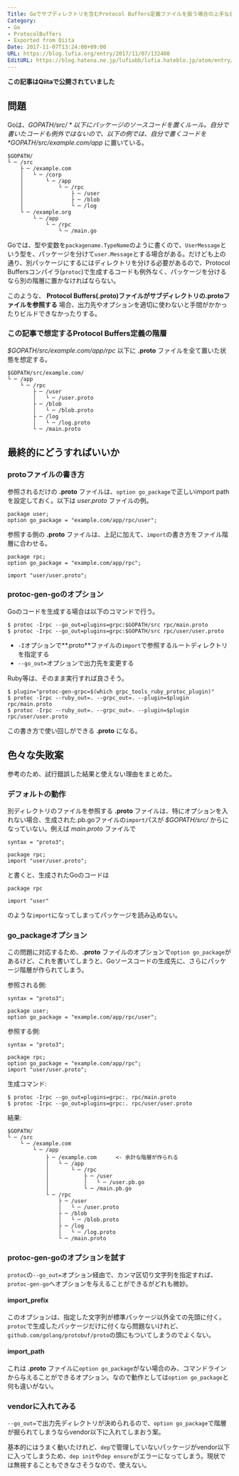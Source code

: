 ```yaml
---
Title: Goでサブディレクトリを含むProtocol Buffers定義ファイルを扱う場合の上手な書き方
Category:
- Go
- ProtocolBuffers
- Exported from Qiita
Date: 2017-11-07T13:24:00+09:00
URL: https://blog.lufia.org/entry/2017/11/07/132400
EditURL: https://blog.hatena.ne.jp/lufiabb/lufia.hateblo.jp/atom/entry/26006613541698811
---
```


**この記事はQiitaで公開されていました**

## 問題

Goは、*$GOPATH/src/* 以下にパッケージのソースコードを置くルール。自分で書いたコードも例外ではないので、以下の例では、自分で書くコードを *$GOPATH/src/example.com/app* に置いている。

```
$GOPATH/
└ ─ /src
    ├ ─ /example.com
    │   └ ─ /corp
    │       └ ─ /app
    │           └ ─ /rpc
    │               ├ ─ /user
    │               ├ ─ /blob
    │               └ ─ /log
    └ ─ /example.org
        └ ─ /app
            └ ─ /rpc
                └ ─ /main.go
```

Goでは、型や変数を`packagename.TypeName`のように書くので、`UserMessage`という型を、パッケージを分けて`user.Message`とする場合がある。だけども上の通り、別パッケージにするにはディレクトリを分ける必要があるので、Protocol Buffersコンパイラ(`protoc`)で生成するコードも例外なく、パッケージを分けるなら別の階層に置かなければならない。

このような、 **Protocol Buffers(.proto)ファイルがサブディレクトリの.protoファイルを参照する** 場合、出力先やオプションを適切に使わないと手間がかかったりビルドできなかったりする。

### この記事で想定するProtocol Buffers定義の階層

*$GOPATH/src/example.com/app/rpc* 以下に **.proto** ファイルを全て置いた状態を想定する。

```
$GOPATH/src/example.com/
└ ─ /app
    └ ─ /rpc
        ├ ─ /user
        │   └ ─ /user.proto
        ├ ─ /blob
        │   └ ─ /blob.proto
        ├ ─ /log
        │   └ ─ /log.proto
        └ ─ /main.proto
```

## 最終的にどうすればいいか

### protoファイルの書き方

参照されるだけの **.proto** ファイルは、`option go_package`で正しいimport pathを設定しておく。以下は *user.proto* ファイルの例。

```
package user;
option go_package = "example.com/app/rpc/user";
```

参照する側の **.proto** ファイルは、上記に加えて、`import`の書き方をファイル階層に合わせる。

```
package rpc;
option go_package = "example.com/app/rpc";

import "user/user.proto";
```

### protoc-gen-goのオプション

Goのコードを生成する場合は以下のコマンドで行う。

```
$ protoc -Irpc --go_out=plugins=grpc:$GOPATH/src rpc/main.proto
$ protoc -Irpc --go_out=plugins=grpc:$GOPATH/src rpc/user/user.proto
```

- `-I`オプションで**.proto**ファイルの`import`で参照するルートディレクトリを指定する
- `--go_out=`オプションで出力先を変更する

Ruby等は、そのまま実行すれば良さそう。

```
$ plugin="protoc-gen-grpc=$(which grpc_tools_ruby_protoc_plugin)"
$ protoc -Irpc --ruby_out=. --grpc_out=. --plugin=$plugin rpc/main.proto
$ protoc -Irpc --ruby_out=. --grpc_out=. --plugin=$plugin rpc/user/user.proto
```

この書き方で使い回しができる **.proto** になる。

## 色々な失敗案

参考のため、試行錯誤した結果と使えない理由をまとめた。

### デフォルトの動作

別ディレクトリのファイルを参照する **.proto** ファイルは、特にオプションを入れない場合、生成された.pb.goファイルの`import`パスが *$GOPATH/src/* からになっていない。例えば *main.proto* ファイルで

```
syntax = "proto3";

package rpc;
import "user/user.proto";
```

と書くと、生成されたGoのコードは

```
package rpc

import "user"
```

のような`import`になってしまってパッケージを読み込めない。

### go_packageオプション

この問題に対応するため、**.proto** ファイルのオプションで`option go_package`があるけど、これを書いてしまうと、Goソースコードの生成先に、さらにパッケージ階層が作られてしまう。

参照される側:

```
syntax = "proto3";

package user;
option go_package = "example.com/app/rpc/user";
```

参照する側:

```
syntax = "proto3";

package rpc;
option go_package = "example.com/app/rpc";
import "user/user.proto";
```

生成コマンド:

```
$ protoc -Irpc --go_out=plugins=grpc:. rpc/main.proto
$ protoc -Irpc --go_out=plugins=grpc:. rpc/user/user.proto
```

結果:

```
$GOPATH/
└ ─ /src
    └ ─ /example.com
        └ ─ /app
            ├ ─ /example.com      <- 余計な階層が作られる
            │   └ ─ /app
            │       └ ─ /rpc
            │           ├ ─ /user
            │           │   └ ─ /user.pb.go
            │           └ ─ /main.pb.go
            └ ─ /rpc
                ├ ─ /user
                │   └ ─ /user.proto
                ├ ─ /blob
                │   └ ─ /blob.proto
                ├ ─ /log
                │   └ ─ /log.proto
                └ ─ /main.proto
```

### protoc-gen-goのオプションを試す

`protoc`の`--go_out=`オプション経由で、カンマ区切り文字列を指定すれば、`protoc-gen-go`へオプションを与えることができるがどれも微妙。

#### import_prefix

このオプションは、指定した文字列が標準パッケージ以外全ての先頭に付く。`protoc`で生成したパッケージだけに付くなら問題ないけれど、`github.com/golang/protobuf/proto`の頭にもついてしまうのでよくない。

#### import_path

これは **.proto** ファイルに`option go_package`がない場合のみ、コマンドラインから与えることができるオプション。なので動作としては`option go_package`と何も違いがない。

### vendorに入れてみる

`--go_out=`で出力先ディレクトリが決められるので、`option go_package`で階層が掘られてしまうならvendor以下に入れてしまおう案。

基本的にはうまく動いたけれど、`dep`で管理していないパッケージがvendor以下に入ってしまうため、`dep init`や`dep ensure`がエラーになってしまう。現状では無視することもできなさそうなので、使えない。
